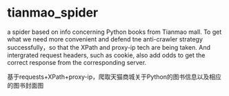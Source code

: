 # tianmao_spider
a spider based on info concerning Python books from Tianmao mall.
To get what we need more convenient and defend tne anti-crawler strategy successfully，so that
the XPath and proxy-ip tech are being taken. And intergrated request headers, such as cookie,
also add odds to get the correct response from the corresponding server.

基于requests+XPath+proxy-ip，爬取天猫商城关于Python的图书信息以及相应的图书封面图
